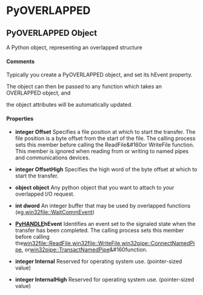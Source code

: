 # PyOVERLAPPED

## PyOVERLAPPED Object

A Python object, representing an overlapped structure

#### Comments
Typically you create a PyOVERLAPPED object, and set its hEvent property\. 

The object can then be passed to any function which takes an OVERLAPPED object, and 

the object attributes will be automatically updated\.

#### Properties

  -  **integer Offset** 
    Specifies a file position at which to start the transfer\. The file position is a byte offset from the start of the file\. The calling process sets this member before calling the ReadFile&\#160or WriteFile function\. This member is ignored when reading from or writing to named pipes and communications devices\.

  -  **integer OffsetHigh** 
    Specifies the high word of the byte offset at which to start the transfer\.

  -  **object object** 
    Any python object that you want to attach to your overlapped I/O request\.

  -  **int dword** 
    An integer buffer that may be used by overlapped functions \(eg,[win32file::WaitCommEvent](win32file.md#win32filewaitcommevent)\)

  -  **[PyHANDLE](#pyhandle)hEvent** 
    Identifies an event set to the signaled state when the transfer has been completed\. The calling process sets this member before calling the[win32file::ReadFile](win32file.md#win32filereadfile),[win32file::WriteFile](win32file.md#win32filewritefile),[win32pipe::ConnectNamedPipe](win32pipe.md#win32pipeconnectnamedpipe), or[win32pipe::TransactNamedPipe](win32pipe.md#win32pipetransactnamedpipe)&\#160function\.

  -  **integer Internal** 
    Reserved for operating system use\. \(pointer-sized value\)

  -  **integer InternalHigh** 
    Reserved for operating system use\. \(pointer-sized value\)